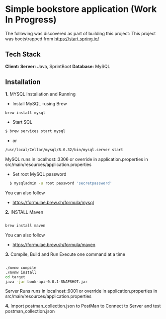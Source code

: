 # Simple bookstore application (Work In Progress) 
The following was discovered as part of building this project:
This project was bootstrapped from https://start.spring.io/
## Tech Stack

**Client:**
**Server:** Java, SprintBoot
**Database:** MySQL
## Installation

**1.** MYSQL Installation and Running
* Install MySQL -using Brew
```bash
brew install mysql
```
* Start SQL 
```bash
$ brew services start mysql 
```
* or 
```bash
/usr/local/Cellar/mysql/8.0.32/bin/mysql.server start
```
MySQL runs in localhost::3306 or override in application.properties in src/main/resources/application.properties

* Set root MySQL password
```bash
  $ mysqladmin -u root password 'secretpassword'
```
You can also follow
* https://formulae.brew.sh/formula/mysql

**2.** INSTALL Maven
```bash

brew install maven
```
You can also follow
* https://formulae.brew.sh/formula/maven

**3.** Compile, Build and Run
Execute one command at a time
```bash

./mvnw compile
./mvnw install
cd target
java -jar book-api-0.0.1-SNAPSHOT.jar
```
Server Runs runs in localhost::9001 or override in application.properties in src/main/resources/application.properties


**4.** Import postman_collection.json  to PostMan to Connect to Server and test
postman_collection.json


